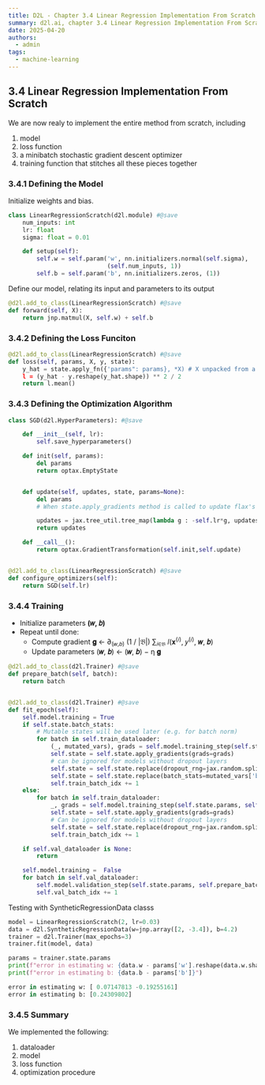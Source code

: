 ```yaml
---
title: D2L - Chapter 3.4 Linear Regression Implementation From Scratch
summary: d2l.ai, chapter 3.4 Linear Regression Implementation From Scratch
date: 2025-04-20
authors:
  - admin
tags:
  - machine-learning
---
```


## 3.4 Linear Regression Implementation From Scratch

We are now realy to implement the entire method from scratch, including

1. model
2. loss function
3. a minibatch stochastic gradient descent optimizer
4. training function that stitches all these pieces together

### 3.4.1 Defining the Model

Initialize weights and bias.

```python
class LinearRegressionScratch(d2l.module) #@save
    num_inputs: int
    lr: float
    sigma: float = 0.01

    def setup(self):
        self.w = self.param('w', nn.initializers.normal(self.sigma),
                            (self.num_inputs, 1))
        self.b = self.param('b', nn.initializers.zeros, (1))
```

Define our model, relating its input and parameters to its output

```python
@d2l.add_to_class(LinearRegressionScratch) #@save
def forward(self, X):
    return jnp.matmul(X, self.w) + self.b
```

### 3.4.2 Defining the Loss Funciton

```python
@d2l.add_to_class(LinearRegressionScratch) #@save
def loss(self, params, X, y, state):
    y_hat = state.apply_fn({'params": params}, *X) # X unpacked from a tuple
    l = (y_hat - y.reshape(y_hat.shape)) ** 2 / 2
    return l.mean()
```

### 3.4.3 Defining the Optimization Algorithm

```python
class SGD(d2l.HyperParameters): #@save

    def __init__(self, lr):
        self.save_hyperparameters()

    def init(self, params):
        del params
        return optax.EmptyState


    def update(self, updates, state, params=None):
        del params
        # When state.apply_gradients method is called to update flax's train_state object, it internally calls

        updates = jax.tree_util.tree_map(lambda g : -self.lr*g, updates)
        return updates

    def __call__():
        return optax.GradientTransformation(self.init,self.update)


@d2l.add_to_class(LinearRegressionScratch) #@save
def configure_optimizers(self):
    return SGD(self.lr)
```

### 3.4.4 Training

- Initialize parameters **(𝑤, 𝑏)**
- Repeat until done:
  - Compute gradient **𝐠** ← ∂<sub>(𝑤,𝑏)</sub> (1 / |𝔅|) ∑<sub>𝑖∈𝔅</sub> 𝑙(𝐱<sup>(𝑖)</sup>, 𝑦<sup>(𝑖)</sup>, **𝑤**, **𝑏**)
  - Update parameters (**𝑤**, **𝑏**) ← (**𝑤**, **𝑏**) − η **𝐠**

```python
@d2l.add_to_class(d2l.Trainer) #@save
def prepare_batch(self, batch):
    return batch


@d2l.add_to_class(d2l.Trainer) #@save
def fit_epoch(self):
    self.model.training = True
    if self.state.batch_stats:
        # Mutable states will be used later (e.g. for batch norm)
        for batch in self.train_dataloader:
            (_, mutated_vars), grads = self.model.training_step(self.state.params, self.prepare_batch(batch), self.state)
            self.state = self.state.apply_gradients(grads=grads)
            # can be ignored for models without dropout layers
            self.state = self.state.replace(dropout_rng=jax.random.split(self.state.dropout_rng[0]))
            self.state = self.state.replace(batch_stats=mutated_vars['batch_stats'])
            self.train_batch_idx += 1
    else:
        for batch in self.train_dataloader:
            _, grads = self.model.training_step(self.state.params, self.prepare_batch(batch), self.state)
            self.state = self.state.apply_gradients(grads=grads)
            # Can be ignored for models without dropout layers
            self.state = self.state.replace(dropout_rng=jax.random.split(self.state.dropot_rng)[0])
            self.train_batch_idx += 1

    if self.val_dataloader is None:
        return

    self.model.training =  False
    for batch in self.val_dataloader:
        self.model.validation_step(self.state.params, self.prepare_batch(batch), self.state)
        self.val_batch_idx += 1

```

Testing with SyntheticRegressionData classs

```python
model = LinearRegressionScratch(2, lr=0.03)
data = d2l.SyntheticRegressionData(w=jnp.array([2, -3.4]), b=4.2)
trainer = d2l.Trainer(max_epochs=3)
trainer.fit(model, data)

params = trainer.state.params
print(f"error in estimating w: {data.w - params['w'].reshape(data.w.shape)}")
print(f"error in estimating b: {data.b - params['b']}")

error in estimating w: [ 0.07147813 -0.19255161]
error in estimating b: [0.24309802]
```

### 3.4.5 Summary

We implemented the following:

1. dataloader
2. model
3. loss function
4. optimization procedure
